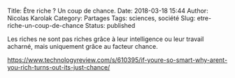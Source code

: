 Title: Être riche ? Un coup de chance.
Date: 2018-03-18 15:44
Author: Nicolas Karolak
Category: Partages
Tags: sciences, société
Slug: etre-riche-un-coup-de-chance
Status: published

Les riches ne sont pas riches grâce à leur intelligence ou leur travail acharné, mais uniquement grâce au facteur chance.

<https://www.technologyreview.com/s/610395/if-youre-so-smart-why-arent-you-rich-turns-out-its-just-chance/>
